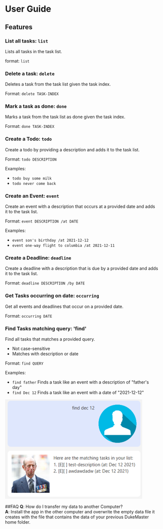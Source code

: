 # User Guide

## Features 

### List all tasks: `list`

Lists all tasks in the task list.

format: `list`

### Delete a task: `delete`

Deletes a task from the task list given the task index.

Format: `delete TASK-INDEX`

### Mark a task as done: `done`

Marks a task from the task list as done given the task index.

Format: `done TASK-INDEX`

### Create a Todo: `todo`

Create a todo by providing a description and adds it to the task list.

Format: `todo DESCRIPTION`

Examples:
* `todo buy some milk`
* `todo never come back`

### Create an Event: `event`

Create an event with a description that occurs at a provided date and adds it to the task list.

Format: `event DESCRIPTION /at DATE`

Examples:
* `event son's birthday /at 2021-12-12`
* `event one-way flight to columbia /at 2021-12-11`

### Create a Deadline: `deadline`

Create a deadline with a description that is due by a provided date and adds it to the task list.

Format: `deadline DESCRIPTION /by DATE`

### Get Tasks occurring on date: `occurring`

Get all events and deadlines that occur on a provided date.

Format: `occurring DATE`

### Find Tasks matching query: 'find'

Find all tasks that matches a provided query.
* Not case-sensitive
* Matches with description or date

Format: `find QUERY`

Examples:
* `find father` Finds a task like an event with a description of "father's day"
* `find Dec 12` Finds a task like an event with a date of "2021-12-12"

![Image of Yaktocat](../src/main/resources/images/findDemo.png)

##FAQ
**Q**: How do I transfer my data to another Computer?  
**A**: Install the app in the other computer and overwrite the empty data file it 
creates with the file that contains the data of your previous DukeMaster home folder.